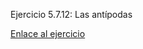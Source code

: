 Ejercicio 5.7.12: Las antípodas

<a href="http://anombela.github.io/X-Nav-5.7.12-Antipodas/">Enlace al ejercicio</a> 
